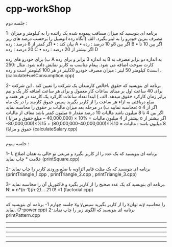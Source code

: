 # cpp-workShop

جلسه دوم :

1-	برنامه ای بنویسید که میزان مسافت پیموده شده یک راننده را به کیلومتر  و میزان مصرف بنزین خودرو را به لیتر بگیرد. الف )آنگاه رده اتومبیل را برحسب درصد های زیر بیان کند : 
•	اگر  کمتر از 8 درصد : رده A 
•	اگر بین 8و 10 درصد : رده B
•	اگر بین 10 تا 20 درصد : رده C
•	اگر بیشتر از 20 درصد : رده D

ب) برای خودرو های رده A به اندازه 3 برابر و برای رده B به اندازه دو  برابر  مصرف به کارت سوخت اضافه می شود. پیغام مناسب به کاربر نمایش داده شود.
مثال :250 کیلومتر  50 لیتر   : میزان مصرف خودرو 20لیتر در هر 100 کیلومتر است  و رده cاست .(calculateFuelConsumption.cpp)

2-	برنامه ای بنویسید که حقوق ناخالص کارمندان یک شرکت را تعیین کند . این شرکت برای 40 ساعت اول بر مبنای ساعات کار معمول و برای هر ساعت اضافه کار یک و نیم برابر زمان کارکرد حقوق میدهد. 
الف ) ابتدا تعداد ساعات کارکرد یک کارمند در هر هفته و مبلغ دریافتی به ازاء هر ساعت را از کاربر بگیرید سپس حقوق کارمند را در یک ماه محاسبه نمایید 
ب) در مرحله بعد میزان مالیات بر حقوق را محاسبه نماید:
o	اگر از 4 میلیون کمتر باشد معاف از مالیات
o	اگر بین 4 تا 8 میلیون باشد مالیات 10 درصد مقدار بیشتر از 4 میلیون
مالیات = %10 × (40,000,000 – مبلغ حقوق و مزایا )
o	اگر بیشتر از 8 میلیون باشد :
مالیات = 10%×(40,000,000–80,000,000) + 15%×(80,000,000– حقوق و مزایا)
(calculateSalary.cpp)

--------------------------------------------------------------------------------------------------------------

جلسه سوم  :

1-	برنامه ای بنویسید که یک عدد را از کاربر بگیرد و مربعی تو خالی به همان اضلاع با علامت * چاپ نماید 
(printSquare.cpp)

2-	برنامه ای بنویسید که یک مثلث قایم الزاویه با ضلع ورودی کاربر را چاپ نماید
(printTriangle_1.cpp , printTriangle_2.cpp , printTriangle_3.cpp)
 
3-	برنامه ای بنویسید که یک عدد صحیح را از کاربر بگیرد و فاکتوریل آن را محاسبه نماید.   
N! = n*(n-1)*(n-2)*….*2*1
0! =1
(factorial.cpp)

-------------------------------------------------------------------------------------------------------------

جلسه چهارم
1- برنامه ای بنویسید که xو yرا از کاربر بگیرید سپس xبه توانy را محاسبه نماید. (7-power.cpp)
2-برنامه ای بنویسید که الگوی زیر را چاپ نماید printPattern.cpp
*****
 *****
*****
 *****

 ------------------------------------------------------------------------------------------------------------